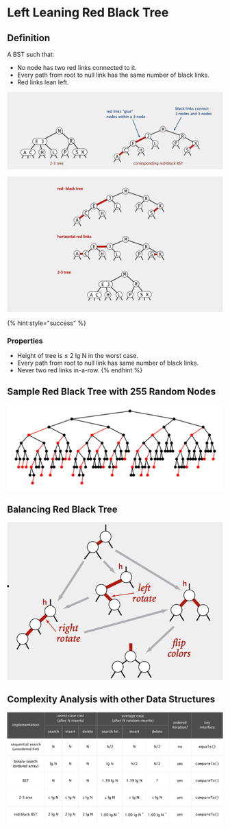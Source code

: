 # Left Leaning Red Black Tree

## Definition

A BST such that:

* No node has two red links connected to it.
* Every path from root to null link has the same number of black links.
* Red links lean left.

![](../../.gitbook/assets/image%20%2848%29.png)

![](../../.gitbook/assets/image%20%2866%29.png)

{% hint style="success" %}
### Properties

* Height of tree is ≤ 2 lg N in the worst case.
* Every path from root to null link has same number of black links.
* Never two red links in-a-row.
{% endhint %}

## **Sample Red Black Tree with 255 Random Nodes** 

![](../../.gitbook/assets/image%20%2860%29.png)

## **Balancing Red Black Tree**

![](../../.gitbook/assets/image%20%2876%29.png)

## **Complexity Analysis with other Data Structures**

![](../../.gitbook/assets/image%20%2834%29.png)

